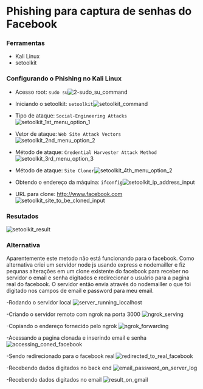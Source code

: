 # Phishing para captura de senhas do Facebook

### Ferramentas

- Kali Linux
- setoolkit

### Configurando o Phishing no Kali Linux

- Acesso root: ``` sudo su ```![2-sudo_su_command](https://github.com/user-attachments/assets/c66fe208-ea6b-4270-af4a-d6108fc4fb22)

- Iniciando o setoolkit: ``` setoolkit ```![setoolkit_command](https://github.com/user-attachments/assets/2e0c372e-05c7-4a6b-a701-da07f9cd1866)

- Tipo de ataque: ``` Social-Engineering Attacks ```![setoolkit_1st_menu_option_1](https://github.com/user-attachments/assets/e0242515-2d06-4f1d-bfce-a94edb200bfe)

- Vetor de ataque: ``` Web Site Attack Vectors ```![setoolkit_2nd_menu_option_2](https://github.com/user-attachments/assets/c2723284-ae82-4ade-ad32-53a46568f4df)

- Método de ataque: ```Credential Harvester Attack Method ```![setoolkit_3rd_menu_option_3](https://github.com/user-attachments/assets/aaa0481a-d622-441d-9dfd-d5487eb4440f)

- Método de ataque: ``` Site Cloner ```![setoolkit_4th_menu_option_2](https://github.com/user-attachments/assets/8387b3c3-4060-41ca-8ed5-b941fd28537d)

- Obtendo o endereço da máquina: ``` ifconfig ```![setoolkit_ip_address_input](https://github.com/user-attachments/assets/107d6773-e3e9-40f5-bf02-a57940a3a5bf)

- URL para clone: http://www.facebook.com
![setoolkit_site_to_be_cloned_input](https://github.com/user-attachments/assets/84a28da6-00b9-40df-9e1f-4de16dc6d281)

### Resutados

![setoolkit_result](https://github.com/user-attachments/assets/d4a7c7b3-0b31-41fa-8595-51c8b1dcfe78)

### Alternativa
Aparentemente este metodo não está funcionando para o facebook. Como alternativa criei um servidor node js usando express e nodemailler e fiz pequnas alterações em um clone existente do facebook para receber no servidor o email e senha digitados e redirecionar o usuário para a pagina real do facebook. O servidor então envia através do nodemailler o que foi digitado nos campos de email e password para meu email.

-Rodando o servidor local
![server_running_localhost](https://github.com/user-attachments/assets/9da6ce63-a277-4d86-9148-e0f49ea4d532)

-Criando o servidor remoto com ngrok na porta 3000
![ngrok_serving](https://github.com/user-attachments/assets/6c5e8f6a-43f5-469a-ba6d-c44339b39ba6)

-Copiando o endereço fornecido pelo ngrok
![ngrok_forwarding](https://github.com/user-attachments/assets/698d3aaa-0b9d-4da4-85ab-857a90a4db92)

-Acessando a pagina clonada e inserindo email e senha
![accessing_coned_facebook](https://github.com/user-attachments/assets/0d0fd698-e193-4927-8d17-213e454955a7)

-Sendo redirecionado para o facebook real
![redirected_to_real_facebook](https://github.com/user-attachments/assets/bc780ac3-656a-4a24-9bbb-874591e4f0a1)

-Recebendo dados digitados no back end
![email_password_on_server_log](https://github.com/user-attachments/assets/80c4eb2a-415a-4b6c-b0be-44b2e3ca4b47)

-Recebendo dados digitados no email
![result_on_gmail](https://github.com/user-attachments/assets/50721cd1-fbb7-419f-a552-4e58bbdfabbb)





